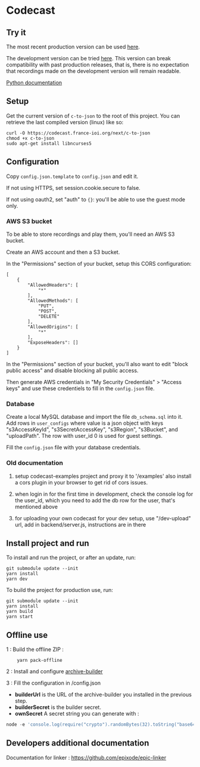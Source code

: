 # Codecast

## Try it

The most recent production version can be used
[here](https://codecast.france-ioi.org/v5/).

The development version can be tried
[here](https://codecast.france-ioi.org/next/).
This version can break compatibility with past production releases, that
is, there is no expectation that recordings made on the development
version will remain readable.

[Python documentation](docs/python.md)


## Setup

Get the current version of `c-to-json` to the root of this project. You can retrieve the last compiled version (linux) like so:

```
curl -O https://codecast.france-ioi.org/next/c-to-json
chmod +x c-to-json
sudo apt-get install libncurses5
```

## Configuration

Copy `config.json.template` to `config.json` and edit it.

If not using HTTPS, set session.cookie.secure to false.

If not using oauth2, set "auth" to `{}`: you'll be able to use the guest mode only.

### AWS S3 bucket

To be able to store recordings and play them, you'll need an AWS S3 bucket.

Create an AWS account and then a S3 bucket.

In the "Permissions" section of your bucket, setup this CORS configuration:

```
[
    {
        "AllowedHeaders": [
            "*"
        ],
        "AllowedMethods": [
            "PUT",
            "POST",
            "DELETE"
        ],
        "AllowedOrigins": [
            "*"
        ],
        "ExposeHeaders": []
    }
]
```

In the "Permissions" section of your bucket, you'll also want to edit "block public access" and disable blocking all public access.

Then generate AWS credentials in "My Security Credentials" > "Access keys" and use these credentiels to fill in the `config.json` file.

### Database

Create a local MySQL database and import the file `db_schema.sql` into it.
Add rows in `user_configs` where value is a json object with keys
"s3AccessKeyId", "s3SecretAccessKey", "s3Region", "s3Bucket", and
"uploadPath".  The row with user_id 0 is used for guest settings.

Fill the `config.json` file with your database credentials.

### Old documentation

1. setup codecast-examples project and proxy it
to '/examples' also install a cors plugin in your browser to get rid of cors issues.

2. when login in for the first time in development, check the console log for the user_id, which you need to add the db row for the user, that's mentioned above

3. for uploading your own codecast for your dev setup, use "/dev-upload" url, add in backend/server.js, instructions are in there


## Install project and run

To install and run the project, or after an update, run:

    git submodule update --init
    yarn install
    yarn dev

To build the project for production use, run:

    git submodule update --init
    yarn install
    yarn build
    yarn start


## Offline use

1 : Build the offline ZIP :
```
    yarn pack-offline
```

2 : Install and configure [archive-builder](https://github.com/France-ioi/archive-builder)

3 : Fill the configuration in /config.json

- **builderUrl** is the URL of the archive-builder you installed in the previous step.
- **builderSecret** is the builder secret.
- **ownSecret** A secret string you can generate with :
```javascript
node -e 'console.log(require("crypto").randomBytes(32).toString("base64"))'
```

## Developers additional documentation

Documentation for linker : https://github.com/epixode/epic-linker
